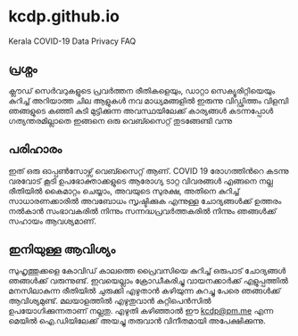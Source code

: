# kcdp.github.io
Kerala COVID-19 Data Privacy FAQ

## പ്രശ്നം
ക്ലൗഡ് സെർവറുകളുടെ പ്രവർത്തന രീതികളെയും, ഡാറ്റാ സെക്യൂരിറ്റിയെയും കുറിച്ച് അറിയാത്ത ചില ആളുകൾ നവ മാധ്യമങ്ങളിൽ ഇരുന്നു വിഡ്ഢിത്തം വിളമ്പി ഞങ്ങളുടെ കഞ്ഞി കുടി മുട്ടിക്കുന്ന അവസ്ഥയിലേക്ക് കാര്യങ്ങൾ കടന്നപ്പോൾ ഗത്യന്തരമില്ലാതെ ഇങ്ങനെ ഒരു വെബ്സൈറ്റ് തുടങ്ങേണ്ടി വന്നു

## പരിഹാരം
ഇത് ഒരു ഓപ്പണ്‍സോഴ്സ് വെബ്സൈറ്റ് ആണ്. COVID 19 രോഗത്തിന്‍റെ കടന്നു വരവോട് കൂടി ഉപഭോക്താക്കളുടെ ആരോഗ്യ ടാറ്റ വിവരങ്ങള്‍ എങ്ങനെ നല്ല രീതിയില്‍ കൈമാറ്റം ചെയ്യാം, അവയുടെ സുരക്ഷ, അതിനെ കുറിച്ച് സാധാരണക്കാരില്‍ അവബോധം സൃഷ്ടിക്കുക എന്നുള്ള ചോദ്യങ്ങള്‍ക്ക്‌ ഉത്തരം നൽകാൻ സംഭാവകരിൽ നിന്നും സന്നദ്ധപ്രവർത്തകരിൽ നിന്നും ഞങ്ങൾക്ക് സഹായം ആവശ്യമാണ്.

## ഇനിയുള്ള ആവിശ്യം
സുഹൃത്തുക്കളെ കോവിഡ് കാലത്തെ പ്രൈവസിയെ കുറിച്ച് ഒരുപാട് ചോദ്യങ്ങൾ ഞങ്ങൾക്ക് വരുന്നുണ്ട്. ഇവയെല്ലാം ക്രോഡീകരിച്ചു വായനക്കാർക്ക് എളുപ്പത്തിൽ മനസിലാകുന്ന രീതിയിൽ ചുരുക്കി എഴുതാൻ കഴിയുന്ന കുറച്ചു പേരെ ഞങ്ങൾക്ക് ആവിശ്യമുണ്ട്. മലയാളത്തിൽ എഴുതുവാൻ കുറ്റിപെൻസിൽ ഉപയോഗിക്കുന്നതാണ് നല്ലതു. എഴുതി കഴിഞ്ഞാൽ ഈ kcdp@pm.me എന്ന മെയിൽ ഐ.ഡിയിലേക്ക് അയച്ചു തരുവാൻ വിനീതമായി അപേക്ഷിക്കുന്നു.
